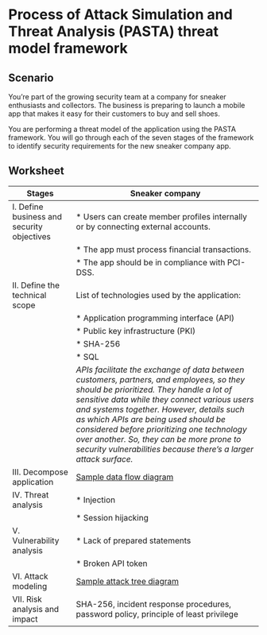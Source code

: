 # Process of Attack Simulation and Threat Analysis (PASTA) threat model framework

## Scenario 

You’re part of the growing security team at a company for sneaker enthusiasts and collectors. The business is preparing to launch a mobile app that makes it easy for their customers to buy and sell shoes. 

You are performing a threat model of the application using the PASTA framework. You will go through each of the seven stages of the framework to identify security requirements for the new sneaker company app.

## Worksheet

Stages | Sneaker company
-------|--------
I. Define business and security objectives |* Users can create member profiles internally or by connecting external accounts.
| |* The app must process financial transactions.
| | * The app should be in compliance with PCI-DSS.
II. Define the technical scope | List of technologies used by the application:
|| * Application programming interface (API)
|| * Public key infrastructure (PKI)
|| * SHA-256
|| * SQL
|| *APIs facilitate the exchange of data between customers, partners, and employees, so they should be prioritized. They handle a lot of sensitive data while they connect various users and systems together. However, details such as which APIs are being used should be considered before prioritizing one technology over another. So, they can be more prone to security vulnerabilities because there’s a larger attack surface.*
III. Decompose application | [Sample data flow diagram](https://docs.google.com/presentation/d/1ol7y79popTFfNHM-90ES-H-i1Lpd0YNvPShxBlXozjg/template/preview?resourcekey=0-DZAkf7Vzh2PXsP-j3oXV-g)
IV. Threat analysis | * Injection
|| * Session hijacking
V. Vulnerability analysis | * Lack of prepared statements
|| * Broken API token
VI. Attack modeling | [Sample attack tree diagram](https://docs.google.com/presentation/d/1FmWLyHgmq9XQoVuMxOym2PHO8IuedCkan4moYnI-EJ0/template/preview?usp=sharing&resourcekey=0-zYPY7AhPJdcClXamlAfOag)
VII. Risk analysis and impact | SHA-256, incident response procedures, password policy, principle of least privilege
